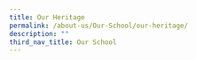 ```yaml
---
title: Our Heritage
permalink: /about-us/Our-School/our-heritage/
description: ""
third_nav_title: Our School
---
```


